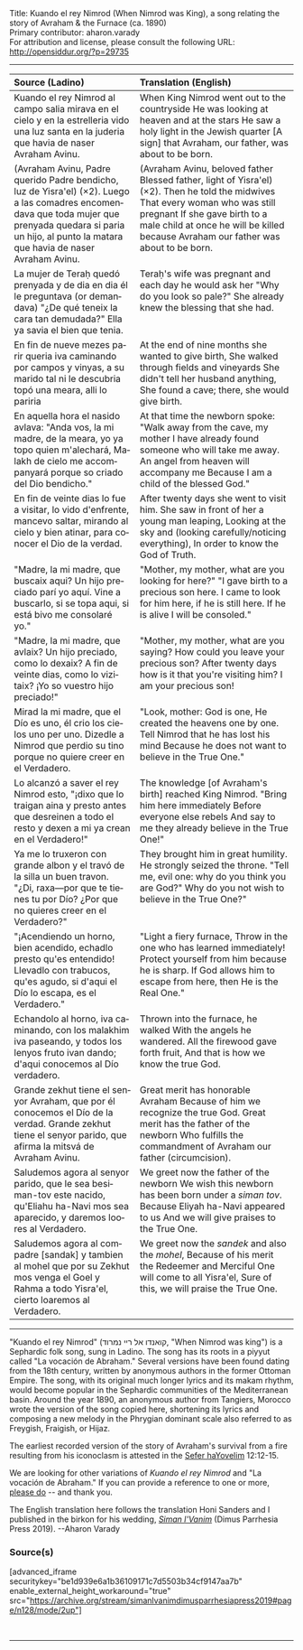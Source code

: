 <html>
<head></head>
<body>
Title: Kuando el rey Nimrod (When Nimrod was King), a song relating the story of Avraham & the Furnace (ca. 1890)<br />
Primary contributor: aharon.varady<br />
For attribution and license, please consult the following URL: <a href="http://opensiddur.org/?p=29735">http://opensiddur.org/?p=29735</a>
<p />
<hr />

<table style="margin-left: auto;margin-right: auto;" class="draggable">
<thead><tr><th id="x" style="text-align: left;">Source (Ladino)</th><th style="text-align: left;">Translation (English)</th></tr></thead>
<tbody>
<tr><td style="vertical-align:top;">
<div class="spanish"><span lang="es">
Kuando el rey Nimrod al campo salia
mirava en el cielo y en la estrelleria
vido una luz santa en la juderia
que havia de naser Avraham Avinu.
</span></div></td>
 
<td style="vertical-align:top;">
<div class="english">
When King Nimrod went out to the countryside
He was looking at heaven and at the stars
He saw a holy light in the Jewish quarter
[A sign] that Avraham, our father, was about to be born.
</div></td></tr>


<tr><td style="vertical-align:top;">
<div class="spanish"><span lang="es">
(Avraham Avinu, Padre querido
Padre bendicho, luz de Yisra'el) <span class="instruction">(×2)</span>.
Luego a las comadres encomendava
que toda mujer que prenyada quedara
si paria un hijo, al punto la matara
que havia de naser Avraham Avinu.
</span></div></td>
 
<td style="vertical-align:top;">
<div class="english">
(Avraham Avinu, beloved father
Blessed father, light of Yisra'el) <span class="instruction">(×2)</span>.
Then he told the midwives
That every woman who was still pregnant
If she gave birth to a male child at once he will be killed
because Avraham our father was about to be born.
</div></td></tr>


<tr><td style="vertical-align:top;">
<div class="spanish"><span lang="es">
La mujer de Teraḥ quedó prenyada
y de dia en dia él le preguntava (or demandava)
"¿De qué teneix la cara tan demudada?"
Ella ya savia el bien que tenia.
</span></div></td>
 
<td style="vertical-align:top;">
<div class="english">
Teraḥ's wife was pregnant
and each day he would ask her
"Why do you look so pale?"
She already knew the blessing that she had.
</div></td></tr>


<tr><td style="vertical-align:top;">
<div class="spanish"><span lang="es">
En fin de nueve mezes parir queria
iva caminando por campos y vinyas,
a su marido tal ni le descubria
topó una meara, alli lo pariria
</span></div></td>
 
<td style="vertical-align:top;">
<div class="english">
At the end of nine months she wanted to give birth,
She walked through fields and vineyards
She didn't tell her husband anything,
She found a cave; there, she would give birth.
</div></td></tr>


<tr><td style="vertical-align:top;">
<div class="spanish"><span lang="es">
En aquella hora el nasido avlava:
"Anda vos, la mi madre, de la meara,
yo ya topo quien m'alechará,
Malakh de cielo me accompanyará
porque so criado del Dio bendicho."
</span></div></td>
 
<td style="vertical-align:top;">
<div class="english">
At that time the newborn spoke:
"Walk away from the cave, my mother
I have already found someone who will take me away.
An angel from heaven will accompany me
Because I am a child of the blessed God."
</div></td></tr>


<tr><td style="vertical-align:top;">
<div class="spanish"><span lang="es">
En fin de veinte dias lo fue a visitar,
lo vido d'enfrente, mancevo saltar,
mirando al cielo y bien atinar,
para conocer el Dio de la verdad.
</span></div></td>
 
<td style="vertical-align:top;">
<div class="english">
After twenty days she went to visit him.
She saw in front of her a young man leaping,
Looking at the sky and (looking carefully/noticing everything),
In order to know the God of Truth.
</div></td></tr>


<tr><td style="vertical-align:top;">
<div class="spanish"><span lang="es">
"Madre, la mi madre, que buscaix aqui?
Un hijo preciado parí yo aquí.
Vine a buscarlo, si se topa aqui,
si está bivo me consolaré yo."
</span></div></td>
 
<td style="vertical-align:top;">
<div class="english">
"Mother, my mother, what are you looking for here?"
"I gave birth to a precious son here.
I came to look for him here, if he is still here.
If he is alive I will be consoled."
</div></td></tr>


<tr><td style="vertical-align:top;">
<div class="spanish"><span lang="es">
"Madre, la mi madre, que avlaix?
Un hijo preciado, como lo dexaix?
A fin de veinte dias, como lo vizitaix?
¡Yo so vuestro hijo preciado!"
</span></div></td>
 
<td style="vertical-align:top;">
<div class="english">
"Mother, my mother, what are you saying?
How could you leave your precious son?
After twenty days how is it that you're visiting him?
I am your precious son!
</div></td></tr>


<tr><td style="vertical-align:top;">
<div class="spanish"><span lang="es">
Mirad la mi madre, que el Dío es uno,
él crio los cielos uno per uno.
Dizedle a Nimrod que perdio su tino
porque no quiere creer en el Verdadero.
</span></div></td>
 
<td style="vertical-align:top;">
<div class="english">
"Look, mother: God is one,
He created the heavens one by one.
Tell Nimrod that he has lost his mind
Because he does not want to believe in the True One."
</div></td></tr>


<tr><td style="vertical-align:top;">
<div class="spanish"><span lang="es">
Lo alcanzó a saver el rey Nimrod esto,
"¡dixo que lo traigan aina y presto
antes que desreinen a todo el resto
y dexen a mi ya crean en el Verdadero!"
</span></div></td>
 
<td style="vertical-align:top;">
<div class="english">
The knowledge [of Avraham's birth] reached King Nimrod.
"Bring him here immediately
Before everyone else rebels
And say to me they already believe in the True One!"
</div></td></tr>


<tr><td style="vertical-align:top;">
<div class="spanish"><span lang="es">
Ya me lo truxeron con grande albon
y el travó de la silla un buen travon.
"¿Di, raxa—por que te tienes tu por Dío?
¿Por que no quieres creer en el Verdadero?"
</span></div></td>
 
<td style="vertical-align:top;">
<div class="english">
They brought him in great humility.
He strongly seized the throne.
"Tell me, evil one: why do you think you are God?"
Why do you not wish to believe in the True One?"
</div></td></tr>


<tr><td style="vertical-align:top;">
<div class="spanish"><span lang="es">
"¡Acendiendo un horno, bien acendido,
echadlo presto qu'es entendido!
Llevadlo con trabucos, qu'es agudo,
si d'aqui el Dío lo escapa, es el Verdadero."
</span></div></td>
 
<td style="vertical-align:top;">
<div class="english">
"Light a fiery furnace,
Throw in the one who has learned immediately!
Protect yourself from him because he is sharp.
If God allows him to escape from here, then He is the Real One."
</div></td></tr>


<tr><td style="vertical-align:top;">
<div class="spanish"><span lang="es">
Echandolo al horno, iva caminando,
con los malakhim iva paseando,
y todos los lenyos fruto ivan dando;
d'aqui conocemos al Dío verdadero.
</span></div></td>
 
<td style="vertical-align:top;">
<div class="english">
Thrown into the furnace, he walked
With the angels he wandered.
All the firewood gave forth fruit,
And that is how we know the true God.
</div></td></tr>


<tr><td style="vertical-align:top;">
<div class="spanish"><span lang="es">
Grande zekhut tiene el senyor Avraham,
que por él conocemos el Dío de la verdad.
Grande zekhut tiene el senyor parido,
que afirma la mitsvá de Avraham Avinu.
</span></div></td>
 
<td style="vertical-align:top;">
<div class="english">
Great merit has honorable Avraham
Because of him we recognize the true God.
Great merit has the father of the newborn
Who fulfills the commandment of Avraham our father (circumcision).
</div></td></tr>


<tr><td style="vertical-align:top;">
<div class="spanish"><span lang="es">
Saludemos agora al senyor parido,
que le sea besiman-tov este nacido,
qu'Eliahu ha-Navi mos sea aparecido,
y daremos loores al Verdadero.
</span></div></td>
 
<td style="vertical-align:top;">
<div class="english">
We greet now the father of the newborn
We wish this newborn has been born under a <em>siman tov</em>.
Because Eliyah ha-Navi appeared to us
And we will give praises to the True One.
</div></td></tr>


<tr><td style="vertical-align:top;">
<div class="spanish"><span lang="es">
Saludemos agora al compadre [sandak] y tambien al mohel
que por su Zekhut mos venga
el Goel y Rahma a todo Yisra'el,
cierto loaremos al Verdadero.
</span></div></td>
 
<td style="vertical-align:top;">
<div class="english">
We greet now the <em>sandek</em> and also the <em>mohel</em>,
Because of his merit 
the Redeemer and Merciful One will come to all Yisra'el,
Sure of this, we will praise the True One.
</div></td></tr>
</tbody></table>

<hr />

"Kuando el rey Nimrod" (קואנדו אל ריי נמרוד, "When Nimrod was king") is a Sephardic folk song, sung in Ladino. The song has its roots in a piyyut called "La vocación de Abraham."  Several versions have been found dating from the 18th century, written by anonymous authors in the former Ottoman Empire. The song, with its original much longer lyrics and its makam rhythm, would become popular in the Sephardic communities of the Mediterranean basin. Around the year 1890, an anonymous author from Tangiers, Morocco wrote the version of the song copied here, shortening its lyrics and composing a new melody in the Phrygian dominant scale also referred to as Freygish, Fraigish, or Hijaz.

The earliest recorded version of the story of Avraham's survival from a fire resulting from his iconoclasm is attested in the <a href="https://opensiddur.org/readings-and-sourcetexts/festival-and-fast-day-readings/jewish/shavuot-readings/sefer-hayovelim-jubilees-preserved-in-geez-chapters-1-23/">Sefer haYovelim</a> 12:12-15.

We are looking for other variations of <em>Kuando el rey Nimrod</em> and "La vocación de Abraham." If you can provide a reference to one or more, <a href="/contact/">please do</a> -- and thank you.

The English translation here follows the translation Honi Sanders and I published in the birkon for his wedding, <em><a href="http://opensiddur.org/?p=25938">Siman l'Vanim</a></em> (Dimus Parrhesia Press 2019). --Aharon Varady

<h3>Source(s)</h3>

[advanced_iframe securitykey="be1d939e6a1b36109171c7d5503b34cf9147aa7b" enable_external_height_workaround="true" src="https://archive.org/stream/simanlvanimdimusparrhesiapress2019#page/n128/mode/2up"]

&nbsp;

<hr />

&nbsp;
</body>
</html>